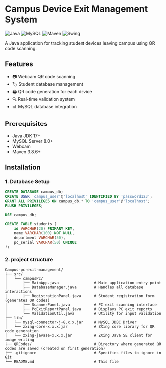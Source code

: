 # Campus Device Exit Management System

![Java](https://img.shields.io/badge/Java-17-blue)
![MySQL](https://img.shields.io/badge/MySQL-8.0-orange)
![Maven](https://img.shields.io/badge/Maven-3.8.6-red)
![Swing](https://img.shields.io/badge/GUI-Swing-yellowgreen)

A Java application for tracking student devices leaving campus using QR code scanning.

## Features

- 📷 Webcam QR code scanning
- 🏷️ Student database management
- 🖨️ QR code generation for each device
- 🔍 Real-time validation system
- 📊 MySQL database integration

## Prerequisites

- Java JDK 17+
- MySQL Server 8.0+
- Webcam
- Maven 3.8.6+

## Installation

### 1. Database Setup

```sql
CREATE DATABASE campus_db;
CREATE USER 'campus_user'@'localhost' IDENTIFIED BY 'password123';
GRANT ALL PRIVILEGES ON campus_db.* TO 'campus_user'@'localhost';
FLUSH PRIVILEGES;

USE campus_db;

CREATE TABLE students (
    id VARCHAR(20) PRIMARY KEY,
    name VARCHAR(100) NOT NULL,
    department VARCHAR(50),
    pc_serial VARCHAR(50) UNIQUE
);
```
### 2. project structure
```
Campus-pc-exit-management/
├── src/
│   └── campusPc/
│       ├── MainApp.java                # Main application entry point
│       ├── DatabaseManager.java        # Handles all database interactions
│       ├── RegistrationPanel.java      # Student registration form (generates QR codes)
│       ├── ScannerPanel.java           # PC exit scanning interface
│       ├── PcExitReportPanel.java      # Displays PC exit reports
│       └── ValidationUtil.java         # Utility for input validation
├── lib/
│   └── mysql-connector-j-8.x.x.jar     # MySQL JDBC Driver
│   └── zxing-core-x.x.x.jar            # ZXing core library for QR code generation
│   └── zxing-javase-x.x.x.jar          # ZXing Java SE client for image writing
├── QRCodes/                            # Directory where generated QR codes are saved (created on first generation)
├── .gitignore                          # Specifies files to ignore in Git
└── README.md                           # This file
```